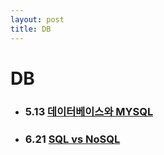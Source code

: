```yaml
---
layout: post
title: DB
---
```


# DB 

* ### 5.13 [데이터베이스와 MYSQL](http://ykss.github.io/dbmysql)
* ### 6.21 [SQL vs NoSQL](http://ykss.github.io/nosql_vs_sql)
